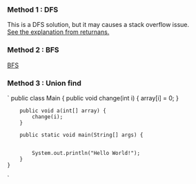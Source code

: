 ### Method 1 : DFS
This is a DFS solution, but it may causes a stack overflow issue. <br  />[See the explanation from returnans.](https://discuss.leetcode.com/topic/17224/a-really-simple-and-readable-c-solution-only-cost-12ms?page=1)
### Method 2 : BFS 
[BFS](https://www.jiuzhang.com/solution/surrounded-regions)
### Method 3 : Union find
`
    public class Main {
        public void change(int i) {
            array[i] = 0;
        }

        public void a(int[] array) {
            change(i);
        }

        public static void main(String[] args) {


            System.out.println("Hello World!");
        }
    }
`
